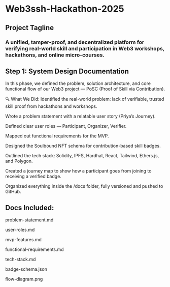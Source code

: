 # Web3ssh-Hackathon-2025

## Project Tagline
### A unified, tamper-proof, and decentralized platform for verifying real-world skill and participation in Web3 workshops, hackathons, and online micro-courses.

## Step 1: System Design Documentation
In this phase, we defined the problem, solution architecture, and core functional flow of our Web3 project — PoSC (Proof of Skill via Contribution).

🔍 What We Did:
Identified the real-world problem: lack of verifiable, trusted skill proof from hackathons and workshops.

Wrote a problem statement with a relatable user story (Priya’s Journey).

Defined clear user roles — Participant, Organizer, Verifier.

Mapped out functional requirements for the MVP.

Designed the Soulbound NFT schema for contribution-based skill badges.

Outlined the tech stack: Solidity, IPFS, Hardhat, React, Tailwind, Ethers.js, and Polygon.

Created a journey map to show how a participant goes from joining to receiving a verified badge.

Organized everything inside the /docs folder, fully versioned and pushed to GitHub.

## Docs Included:
problem-statement.md

user-roles.md

mvp-features.md

functional-requirements.md

tech-stack.md

badge-schema.json

flow-diagram.png
